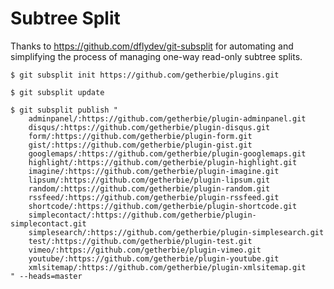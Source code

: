 Subtree Split
=============

Thanks to https://github.com/dflydev/git-subsplit for automating and simplifying
the process of managing one-way read-only subtree splits.

    $ git subsplit init https://github.com/getherbie/plugins.git

    $ git subsplit update

    $ git subsplit publish "
        adminpanel/:https://github.com/getherbie/plugin-adminpanel.git
        disqus/:https://github.com/getherbie/plugin-disqus.git
        form/:https://github.com/getherbie/plugin-form.git
        gist/:https://github.com/getherbie/plugin-gist.git
        googlemaps/:https://github.com/getherbie/plugin-googlemaps.git
        highlight/:https://github.com/getherbie/plugin-highlight.git
        imagine/:https://github.com/getherbie/plugin-imagine.git
        lipsum/:https://github.com/getherbie/plugin-lipsum.git
        random/:https://github.com/getherbie/plugin-random.git
        rssfeed/:https://github.com/getherbie/plugin-rssfeed.git
        shortcode/:https://github.com/getherbie/plugin-shortcode.git
        simplecontact/:https://github.com/getherbie/plugin-simplecontact.git
        simplesearch/:https://github.com/getherbie/plugin-simplesearch.git
        test/:https://github.com/getherbie/plugin-test.git
        vimeo/:https://github.com/getherbie/plugin-vimeo.git
        youtube/:https://github.com/getherbie/plugin-youtube.git
        xmlsitemap/:https://github.com/getherbie/plugin-xmlsitemap.git
    " --heads=master
